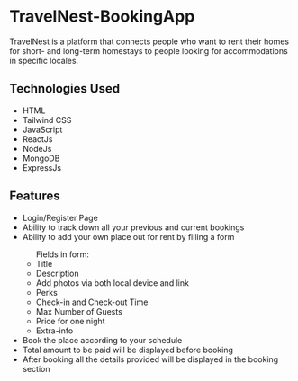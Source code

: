 # TravelNest-BookingApp
TravelNest is a platform that connects people who want to rent their homes for short- and long-term homestays to people looking for accommodations in specific locales.

## Technologies Used
<ul>
  <li>HTML</li>
  <li>Tailwind CSS</li>
  <li>JavaScript</li>
  <li>ReactJs</li>
  <li>NodeJs</li>
  <li>MongoDB</li>
  <li>ExpressJs</li>
</ul>

## Features
<ul>
  <li>Login/Register Page</li>
  <li>Ability to track down all your previous and current bookings</li>
  <li>Ability to add your own place out for rent by filling a form</li>
    <ul>Fields in form:
      <li>Title</li>
      <li>Description</li>
      <li>Add photos via both local device and link</li>
      <li>Perks</li>
      <li>Check-in and Check-out Time</li>
      <li>Max Number of Guests</li>
      <li>Price for one night</li>
      <li>Extra-info</li>
    </ul>
  <li>Book the place according to your schedule</li>
  <li>Total amount to be paid will be displayed before booking</li>
  <li>After booking all the details provided will be displayed in the booking section</li>
</ul>
